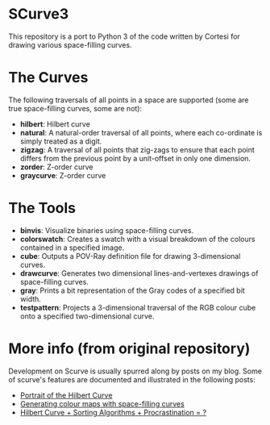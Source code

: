 
# SCurve3

This repository is a port to Python 3 of the code written by Cortesi for
drawing various space-filling curves.

# The Curves 

The following traversals of all points in a space are supported (some are true
space-filling curves, some are not):
    
- __hilbert__:    Hilbert curve
- __natural__:    A natural-order traversal of all points, where each co-ordinate is simply treated as a digit.
- __zigzag__:     A traversal of all points that zig-zags to ensure that each point differs from the previous point by a unit-offset in only one dimension.
- __zorder__:     Z-order curve
- __graycurve__:     Z-order curve

# The Tools 

- __binvis__: Visualize binaries using space-filling curves.  
- __colorswatch__: Creates a swatch with a visual breakdown of the colours
contained in a specified image.
- __cube__: Outputs a POV-Ray definition file for drawing 3-dimensional curves.
- __drawcurve__: Generates two dimensional lines-and-vertexes drawings of
space-filling curves.
- __gray__: Prints a bit representation of the Gray codes of a specified bit
width.
- __testpattern__: Projects a 3-dimensional traversal of the RGB colour cube onto
a specified two-dimensional curve.


# More info (from original repository)

Development on Scurve is usually spurred along by posts on my blog. Some of
scurve's features are documented and illustrated in the following posts:

- [Portrait of the Hilbert Curve](http://corte.si/posts/code/hilbert/portrait/index.html) 
- [Generating colour maps with space-filling curves](http://corte.si/posts/code/hilbert/swatches/index.html)
- [Hilbert Curve + Sorting Algorithms + Procrastination = ?](http://corte.si/posts/code/sortvis-fruitsalad/index.html)
